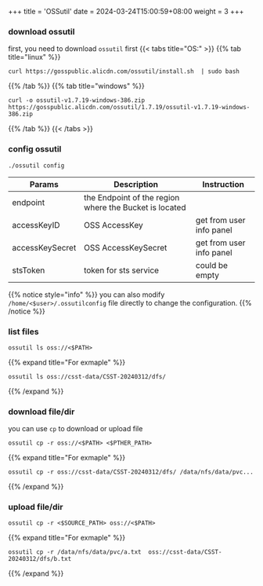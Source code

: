 +++
title = 'OSSutil'
date = 2024-03-24T15:00:59+08:00
weight = 3
+++

### download ossutil
first, you need to download `ossutil` first
{{< tabs title="OS:" >}}
{{% tab title="linux" %}}
```shell
curl https://gosspublic.alicdn.com/ossutil/install.sh  | sudo bash
```
{{% /tab %}}
{{% tab title="windows" %}}
```shell
curl -o ossutil-v1.7.19-windows-386.zip https://gosspublic.alicdn.com/ossutil/1.7.19/ossutil-v1.7.19-windows-386.zip
```
{{% /tab %}}
{{< /tabs >}}

### config ossutil
```shell
./ossutil config
```
| Params          | Description                                            | Instruction              | 
| --------------- | ------------------------------------------------------ | ------------------------ | 
| endpoint        | the Endpoint of the region where the Bucket is located |                          |
| accessKeyID     | OSS AccessKey                                          | get from user info panel |
| accessKeySecret | OSS AccessKeySecret                                    | get from user info panel |
| stsToken        |  token for sts service                                 | could be empty           |

{{% notice style="info" %}}
you can also modify `/home/<$user>/.ossutilconfig` file directly to change the configuration.
{{% /notice %}}
### list files
```shell
ossutil ls oss://<$PATH>
```
{{% expand title="For exmaple" %}}
```shell
ossutil ls oss://csst-data/CSST-20240312/dfs/
```
{{% /expand %}}


### download file/dir
you can use `cp` to download or upload file
```shell
ossutil cp -r oss://<$PATH> <$PTHER_PATH>
```
{{% expand title="For exmaple" %}}
```shell
ossutil cp -r oss://csst-data/CSST-20240312/dfs/ /data/nfs/data/pvc...
```
{{% /expand %}}


### upload file/dir
```shell
ossutil cp -r <$SOURCE_PATH> oss://<$PATH>
```

{{% expand title="For exmaple" %}}
```shell
ossutil cp -r /data/nfs/data/pvc/a.txt  oss://csst-data/CSST-20240312/dfs/b.txt
```
{{% /expand %}}
